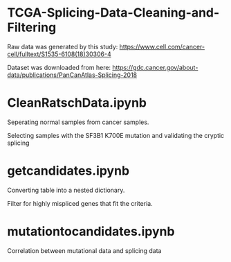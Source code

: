 # TCGA-Splicing-Data-Cleaning-and-Filtering

Raw data was generated by this study: https://www.cell.com/cancer-cell/fulltext/S1535-6108(18)30306-4

Dataset was downloaded from here: https://gdc.cancer.gov/about-data/publications/PanCanAtlas-Splicing-2018

# CleanRatschData.ipynb
Seperating normal samples from cancer samples.

Selecting samples with the SF3B1 K700E mutation and validating the cryptic splicing

# getcandidates.ipynb
Converting table into a nested dictionary.

Filter for highly mispliced genes that fit the criteria.

# mutationtocandidates.ipynb
Correlation between mutational data and splicing data
